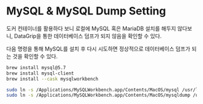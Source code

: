 # MySQL & MySQL Dump Setting

도커 컨테이너를 활용하다 보니 로컬에 MySQL 혹은 MariaDB 설치를 해두지 않다보니, DataGrip을 통한 데이터베이스 덤프가 되지 않음을 확인할 수 있다.

다음 명령을 통해 MySQL를 설치 후 다시 시도하면 정상적으로 데이터베이스 덤프가 되는 것을 확인할 수 있다.

```sh
brew install mysql@5.7
brew install mysql-client
brew install --cask mysqlworkbench

sudo ln -s /Applications/MySQLWorkbench.app/Contents/MacOS/mysql /usr/local/bin/mysql
sudo ln -s /Applications/MySQLWorkbench.app/Contents/MacOS/mysqldump /usr/local/bin/mysqldump
```
